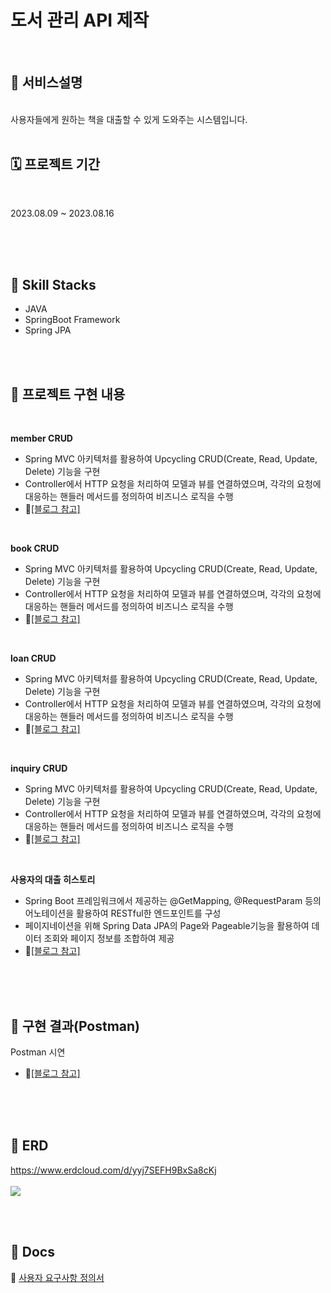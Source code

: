 # 도서 관리 API 제작

<br />

## 🔗 서비스설명
<br>
사용자들에게 원하는 책을 대출할 수 있게 도와주는 시스템입니다.

<br>
<br />

## 🗓️ 프로젝트 기간

<br />

2023.08.09 ~ 2023.08.16

<br />
<br />
<br />

## 🔨 Skill Stacks
- JAVA 
- SpringBoot Framework
- Spring JPA
  
<br/>
<br />

## 🔗 프로젝트 구현 내용

<br>

**member CRUD**
- Spring MVC 아키텍처를 활용하여 Upcycling CRUD(Create, Read, Update, Delete) 기능을 구현
- Controller에서 HTTP 요청을 처리하여 모델과 뷰를 연결하였으며, 각각의 요청에 대응하는 핸들러 메서드를 정의하여 비즈니스 로직을 수행
- 📂[[블로그 참고]](https://tmdgus416.tistory.com/182)

<br/>

**book CRUD**
- Spring MVC 아키텍처를 활용하여 Upcycling CRUD(Create, Read, Update, Delete) 기능을 구현
- Controller에서 HTTP 요청을 처리하여 모델과 뷰를 연결하였으며, 각각의 요청에 대응하는 핸들러 메서드를 정의하여 비즈니스 로직을 수행
- 📂[[블로그 참고]](https://tmdgus416.tistory.com/183)

<br/>

**loan CRUD**
- Spring MVC 아키텍처를 활용하여 Upcycling CRUD(Create, Read, Update, Delete) 기능을 구현
- Controller에서 HTTP 요청을 처리하여 모델과 뷰를 연결하였으며, 각각의 요청에 대응하는 핸들러 메서드를 정의하여 비즈니스 로직을 수행
- 📂[[블로그 참고]](https://tmdgus416.tistory.com/184)

<br/>

**inquiry CRUD**
- Spring MVC 아키텍처를 활용하여 Upcycling CRUD(Create, Read, Update, Delete) 기능을 구현
- Controller에서 HTTP 요청을 처리하여 모델과 뷰를 연결하였으며, 각각의 요청에 대응하는 핸들러 메서드를 정의하여 비즈니스 로직을 수행
- 📂[[블로그 참고]](https://tmdgus416.tistory.com/185)

<br/>

**사용자의 대출 히스토리**
- Spring Boot 프레임워크에서 제공하는 @GetMapping, @RequestParam 등의 어노테이션을 활용하여 RESTful한 엔드포인트를 구성
- 페이지네이션을 위해 Spring Data JPA의 Page와 Pageable기능을 활용하여 데이터 조회와 페이지 정보를 조합하여 제공
- 📂[[블로그 참고]](https://tmdgus416.tistory.com/186)

<br>
<br/>
<br/>

## 📸 구현 결과(Postman)

Postman 시연
- 📂[[블로그 참고]](https://tmdgus416.tistory.com/181)

<br>
<br/>
<br/>


## 📂 ERD
https://www.erdcloud.com/d/yyj7SEFH9BxSa8cKj
<br>
<br>
<img src="https://github.com/yunkr/be-library-api/assets/99308074/54a69523-cde6-4035-9372-07e3a24078b0">

<br/>
<br/>

## 📃 Docs
🔗 [사용자 요구사항 정의서](https://tmdgus416.tistory.com/179)
<br>

<br/>
<br/>



